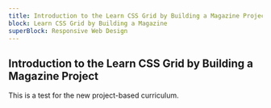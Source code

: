 ```yaml
---
title: Introduction to the Learn CSS Grid by Building a Magazine Project
block: Learn CSS Grid by Building a Magazine
superBlock: Responsive Web Design
---
```


## Introduction to the Learn CSS Grid by Building a Magazine Project

This is a test for the new project-based curriculum.
